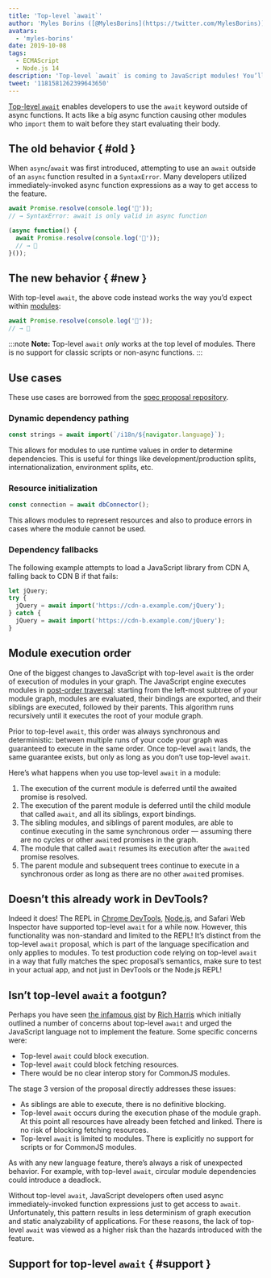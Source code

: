 ```yaml
---
title: 'Top-level `await`'
author: 'Myles Borins ([@MylesBorins](https://twitter.com/MylesBorins))'
avatars:
  - 'myles-borins'
date: 2019-10-08
tags:
  - ECMAScript
  - Node.js 14
description: 'Top-level `await` is coming to JavaScript modules! You’ll soon be able to use `await` without needing to be in an async function.'
tweet: '1181581262399643650'
---
```

[Top-level `await`](https://github.com/tc39/proposal-top-level-await) enables developers to use the `await` keyword outside of async functions. It acts like a big async function causing other modules who `import` them to wait before they start evaluating their body.

## The old behavior { #old }

When `async`/`await` was first introduced, attempting to use an `await` outside of an `async` function resulted in a `SyntaxError`. Many developers utilized immediately-invoked async function expressions as a way to get access to the feature.

```js
await Promise.resolve(console.log('🎉'));
// → SyntaxError: await is only valid in async function

(async function() {
  await Promise.resolve(console.log('🎉'));
  // → 🎉
}());
```

## The new behavior { #new }

With top-level `await`, the above code instead works the way you’d expect within [modules](/features/modules):

```js
await Promise.resolve(console.log('🎉'));
// → 🎉
```

:::note
**Note:** Top-level `await` _only_ works at the top level of modules. There is no support for classic scripts or non-async functions.
:::

## Use cases

These use cases are borrowed from the [spec proposal repository](https://github.com/tc39/proposal-top-level-await#use-cases).

### Dynamic dependency pathing

```js
const strings = await import(`/i18n/${navigator.language}`);
```

This allows for modules to use runtime values in order to determine dependencies. This is useful for things like development/production splits, internationalization, environment splits, etc.

### Resource initialization

```js
const connection = await dbConnector();
```

This allows modules to represent resources and also to produce errors in cases where the module cannot be used.

### Dependency fallbacks

The following example attempts to load a JavaScript library from CDN A, falling back to CDN B if that fails:

```js
let jQuery;
try {
  jQuery = await import('https://cdn-a.example.com/jQuery');
} catch {
  jQuery = await import('https://cdn-b.example.com/jQuery');
}
```

## Module execution order

One of the biggest changes to JavaScript with top-level `await` is the order of execution of modules in your graph. The JavaScript engine executes modules in [post-order traversal](https://en.wikibooks.org/wiki/A-level_Computing/AQA/Paper_1/Fundamentals_of_algorithms/Tree_traversal#Post-order): starting from the left-most subtree of your module graph, modules are evaluated, their bindings are exported, and their siblings are executed, followed by their parents. This algorithm runs recursively until it executes the root of your module graph.

Prior to top-level `await`, this order was always synchronous and deterministic: between multiple runs of your code your graph was guaranteed to execute in the same order. Once top-level `await` lands, the same guarantee exists, but only as long as you don’t use top-level `await`.

Here’s what happens when you use top-level `await` in a module:

1. The execution of the current module is deferred until the awaited promise is resolved.
1. The execution of the parent module is deferred until the child module that called `await`, and all its siblings, export bindings.
1. The sibling modules, and siblings of parent modules, are able to continue executing in the same synchronous order — assuming there are no cycles or other `await`ed promises in the graph.
1. The module that called `await` resumes its execution after the `await`ed promise resolves.
1. The parent module and subsequent trees continue to execute in a synchronous order as long as there are no other `await`ed promises.

## Doesn’t this already work in DevTools?

Indeed it does! The REPL in [Chrome DevTools](https://developers.google.com/web/updates/2017/08/devtools-release-notes#await), [Node.js](https://github.com/nodejs/node/issues/13209), and Safari Web Inspector have supported top-level `await` for a while now. However, this functionality was non-standard and limited to the REPL! It’s distinct from the top-level `await` proposal, which is part of the language specification and only applies to modules. To test production code relying on top-level `await` in a way that fully matches the spec proposal’s semantics, make sure to test in your actual app, and not just in DevTools or the Node.js REPL!

## Isn’t top-level `await` a footgun?

Perhaps you have seen [the infamous gist](https://gist.github.com/Rich-Harris/0b6f317657f5167663b493c722647221) by [Rich Harris](https://twitter.com/Rich_Harris) which initially outlined a number of concerns about top-level `await` and urged the JavaScript language not to implement the feature. Some specific concerns were:

- Top-level `await` could block execution.
- Top-level `await` could block fetching resources.
- There would be no clear interop story for CommonJS modules.

The stage 3 version of the proposal directly addresses these issues:

- As siblings are able to execute, there is no definitive blocking.
- Top-level `await` occurs during the execution phase of the module graph. At this point all resources have already been fetched and linked. There is no risk of blocking fetching resources.
- Top-level `await` is limited to modules. There is explicitly no support for scripts or for CommonJS modules.

As with any new language feature, there’s always a risk of unexpected behavior. For example, with top-level `await`, circular module dependencies could introduce a deadlock.

Without top-level `await`, JavaScript developers often used async immediately-invoked function expressions just to get access to `await`. Unfortunately, this pattern results in less determinism of graph execution and static analyzability of applications. For these reasons, the lack of top-level `await` was viewed as a higher risk than the hazards introduced with the feature.

## Support for top-level `await` { #support }

<feature-support chrome="89 https://bugs.chromium.org/p/v8/issues/detail?id=9344"
                 firefox="no https://bugzilla.mozilla.org/show_bug.cgi?id=1519100"
                 safari="no https://bugs.webkit.org/show_bug.cgi?id=202484"
                 nodejs="14"
                 babel="no https://github.com/babel/proposals/issues/44"></feature-support>
